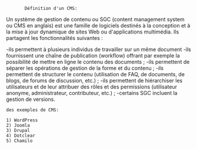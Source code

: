            Définition d'un CMS:

   Un système de gestion de contenu ou SGC (content management system ou CMS en anglais) est une 
   famille de logiciels destinés à la conception et à la mise à jour dynamique de sites Web 
   ou d'applications multimédia. Ils partagent les fonctionnalités suivantes :

   -ils permettent à plusieurs individus de travailler sur un même document
   -ils fournissent une chaîne de publication (workflow) offrant par exemple la possibilité
    de mettre en ligne le contenu des documents ;
   -ils permettent de séparer les opérations de gestion de la forme et du contenu ;
   -ils permettent de structurer le contenu (utilisation de FAQ, de documents, de blogs, 
    de forums de discussion, etc.) ;
   -ils permettent de hiérarchiser les utilisateurs et de leur attribuer des rôles et des
     permissions (utilisateur anonyme, administrateur, contributeur, etc.) ;
   -certains SGC incluent la gestion de versions.



	des exemples de CMS:

	1) WordPress
	2) Joomla
	3) Drupal
	4) Dotclear
	5) Chamilo




	
